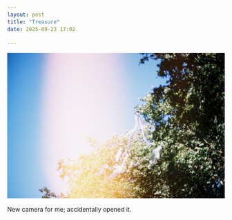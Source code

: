 ```yaml
---
layout: post
title: "Treasure"
date: 2025-09-23 17:02

---
```

![treasure](/images/fragments/treasure.jpg)

New camera for me; accidentally opened it.
